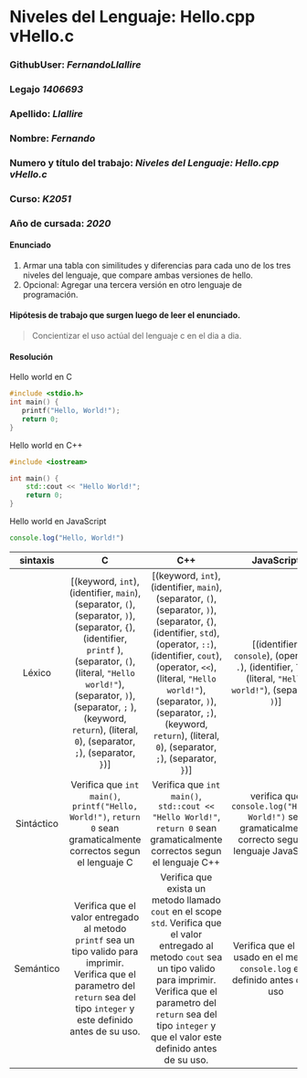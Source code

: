 # Niveles del Lenguaje: Hello.cpp vHello.c
### GithubUser: *FernandoLlallire*
### Legajo *1406693*
### Apellido: *Llallire*
### Nombre: *Fernando*
### Numero y título del trabajo: *Niveles del Lenguaje: Hello.cpp vHello.c*
### Curso: *K2051*
### Año de cursada: *2020*
#### Enunciado

1. Armar una tabla con similitudes y diferencias para cada uno de los tres niveles del lenguaje, que compare ambas versiones de hello.
2. Opcional: Agregar una tercera versión en otro lenguaje de programación.

#### Hipótesis de trabajo que surgen luego de leer el enunciado.

> Concientizar el uso actúal del lenguaje c en el dia a dia.

#### Resolución

Hello world en C
```c
#include <stdio.h>
int main() {
   printf("Hello, World!");
   return 0;
}
```
Hello world en C++
```cpp
#include <iostream>

int main() {
    std::cout << "Hello World!";
    return 0;
}
```

Hello world en JavaScript
```javascript
console.log("Hello, World!")
```


|sintaxis| C        | C++           | JavaScript  |
|:---:| :---: |:---:| :---:|
|Léxico|[(keyword, `int`), (identifier, `main`),(separator, `(`), (separator, `)`), (separator, `{`), (identifier, `printf` ), (separator, `(`), (literal, `"Hello world!"`), (separator, `)`), (separator, `;` ), (keyword, `return`), (literal, `0`), (separator, `;`), (separator, `}`)]| [(keyword, `int`), (identifier, `main`),(separator, `(`), (separator, `)`), (separator, `{`), (identifier, `std`), (operator, `::`), (identifier, `cout`), (operator, `<<`), (literal, `"Hello world!"`), (separator, `)`), (separator, `;`), (keyword, `return`), (literal, `0`), (separator, `;`), (separator, `}`)] | [(identifier, `console`), (operator, `.`), (identifier, `log`), (literal, `"Hello world!"`), (separator, `)`)] |
|Sintáctico| Verifica que `int main()`, `printf("Hello, World!")`, `return 0` sean gramaticalmente correctos segun el lenguaje C | Verifica que `int main()`, `std::cout << "Hello World!"`, `return 0` sean gramaticalmente correctos segun el lenguaje C++| verifica que `console.log("Hello, World!")` sea gramaticalmente correcto segun el lenguaje JavaScript |
|Semántico| Verifica que el valor entregado al metodo `printf` sea un tipo valido para imprimir. Verifica que el parametro del `return` sea del tipo `integer` y este definido antes de su uso. | Verifica que exista un metodo llamado `cout` en el scope `std`. Verifica que el valor entregado al metodo `cout` sea un tipo valido para imprimir. Verifica que el parametro del `return` sea del tipo `integer` y que el valor este definido antes de su uso.  | Verifica que el valor usado en el metodo `console.log` este definido antes de su uso|
